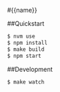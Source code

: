 #{{name}}

##Quickstart

```bash
$ nvm use
$ npm install
$ make build
$ npm start
```

##Development

```bash
$ make watch
```